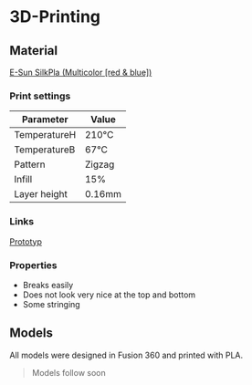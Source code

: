 # 3D-Printing

## Material

[E-Sun SilkPla (Multicolor [red & blue])](https://www.amazon.de/eSUN-Filament-Zweifarbiger-Drucker-Ma%C3%9Fgenauigkeit/dp/B0B1D697RR/)

### Print settings

**Parameter**   | **Value**
---             |---
TemperatureH    | 210°C
TemperatureB    | 67°C
Pattern         | Zigzag
Infill          | 15%
Layer height      | 0.16mm

### Links

[Prototyp](https://outlook82655.autodesk360.com/g/shares/SH35dfcQT936092f0e433a1ad2ef9c1648b9)

### Properties

* Breaks easily
* Does not look very nice at the top and bottom
* Some stringing

## Models

All models were designed in Fusion 360 and printed with PLA.
>Models follow soon
